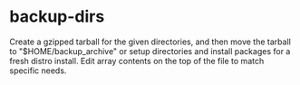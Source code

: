 # backup-dirs
Create a gzipped tarball for the given directories, and then move the tarball to "$HOME/backup_archive" or setup directories and install packages for a fresh distro install.
Edit array contents on the top of the file to match specific needs.
